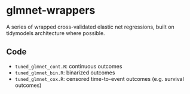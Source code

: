 # glmnet-wrappers
A series of wrapped cross-validated elastic net regressions, built on tidymodels architecture where possible.

## Code
- `tuned_glmnet_cont.R`: continuous outcomes
- `tuned_glmnet_bin.R`: binarized outcomes
- `tuned_glmnet_cox.R`: censored time-to-event outcomes (e.g. survival outcomes)

